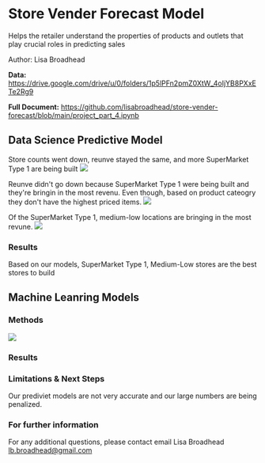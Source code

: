 # Store Vender Forecast Model
Helps the retailer understand the properties of products and outlets that play crucial roles in predicting sales

Author: Lisa Broadhead

<strong>Data:</strong>
https://drive.google.com/drive/u/0/folders/1p5lPFn2pmZ0XtW_4oIjYB8PXxETe2Rg9

<strong>Full Document:</strong>
https://github.com/lisabroadhead/store-vender-forecast/blob/main/project_part_4.ipynb
## Data Science Predictive Model


Store counts went down, reunve stayed the same, and more SuperMarket Type 1 are being built
<img src="https://github.com/lisabroadhead/store-vender-forecast/blob/main/stores_sales_2.png" />

Reunve didn't go down because SuperMarket Type 1 were being built and they're bringin in the most revenu. Even though, based on product cateogry they don't have the highest priced items. 
<img src="https://github.com/lisabroadhead/store-vender-forecast/blob/main/Screen%20Shot%202022-06-30%20at%2012.06.43%20PM.png" />

Of the SuperMarket Type 1, medium-low locations are bringing in the most revune.
<img src="https://github.com/lisabroadhead/store-vender-forecast/blob/main/store_type_size%20(1).png" />

### Results
Based on our models, SuperMarket Type 1, Medium-Low stores are the best stores to build
## Machine Leanring Models

### Methods
<img src="https://github.com/lisabroadhead/store-vender-forecast/blob/main/regression.png" />

### Results

### Limitations & Next Steps
Our prediviet models are not very accurate and our large numbers are being penalized.


### For further information
For any additional questions, please contact email
Lisa Broadhead
lb.broadhead@gmail.com
